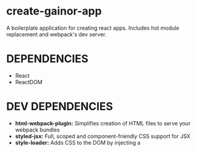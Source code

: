 # create-gainor-app

A boilerplate application for creating react apps. Includes hot module replacement and webpack's dev server.

# DEPENDENCIES

* React
* ReactDOM

# DEV DEPENDENCIES

* **html-webpack-plugin:** Simplifies creation of HTML files to serve your webpack bundles
* **styled-jsx:** Full, scoped and component-friendly CSS support for JSX
* **style-loader:** Adds CSS to the DOM by injecting a <style> tag
* **css-loader:** interprets @import and url() like import/require() and will resolve them.
* **file-loader:** instructs webpack to emit the required object as file and to return its public URL

## webpack

To compile & bundle assets together into one file to serve to the browser

**webpack:**

* **webpack-dev-server:**
  Use webpack with a development server that provides live reloading. This should be used for development only.
* **webpack-cli:** allows me to run webpack commands. Will use for the build script

## babel

Turn ES6 (classes, imports, etc..) code into readable vanilla ES5

* **babel-core:**
* **babel-loader:** This package allows transpiling JavaScript files using Babel and webpack.
* **babel-preset-env:** Babel preset that automatically determines the Babel plugins you need based on your supported environments. Compiles ES6 and beyond.
* **babel-preset-react:** Transform JSX

## INSTALL

npm i react react-dom prop-types styled-jsx

### webpack

npm i -D webpack webpack-dev-server webpack-cli css-loader style-loader html-webpack-plugin

### babel

npm i -D babel-core babel-loader babel-preset-env babel-preset-react
